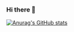 ### Hi there 👋
[![Anurag's GitHub stats](https://github-readme-stats.vercel.app/api?username=TegddyGlass)](https://github.com/anuraghazra/github-readme-stats)
<!--
**TeddyGlass/TeddyGlass** is a ✨ _special_ ✨ repository because its `README.md` (this file) appears on your GitHub profile.

Here are some ideas to get you started:

- 🔭 I’m currently working on ...
- 🌱 I’m currently learning ...
- 👯 I’m looking to collaborate on ...
- 🤔 I’m looking for help with ...
- 💬 Ask me about ...
- 📫 How to reach me: ...
- 😄 Pronouns: ...
- ⚡ Fun fact: ...
-->
